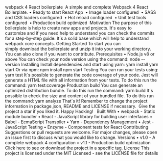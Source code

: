 webpack 4 React boilerplate 
A simple and complete Webpack 4 React Boilerplate.
    • Ready to start React App 
    • Image loader configured 
    • SASS and CSS loaders configured 
    • Hot reload configured 
    • Unit test tools configured 
    • Production build optimized 
Motivation
The purpose of this boilerplate is help to create new apps and projects. It's easy to customize and if you need help to understand you can check the commits for a step-by-step guide.
It´s a solid base which will help to understand webpack core concepts.
Getting Started
To start you can simply download the boilerplate and unzip it into your working directory. You can also clone if you want to contribute.
Prerequisites
    • Node.js v8 or above
You can check your node version using the command:
node --version
Installing
Install dependencies and start using yarn:
yarn install
yarn start
Or via npm:
npm install
npm start
Testing
You can run your tests using:
yarn test
It´s possible to generate the code coverage of your code. Jest will generate a HTML file with all information from your tests. To do this run the command:
yarn test:coverage
Production build
You can generate an optimized distribution bundle. To do this run the command:
yarn build
It´s possible to check the size and content of your bundled file. To do this run the command:
yarn analyze
That´s it! Remember to change the project information in package.json, README and LICENSE if necessary. 
Give the project a star if you liked it. Happy Hacking!  
Built With
    • webpack - Static module bundler
    • React - JavaScript library for building user interfaces
    • Babel - EcmaScript Transpiler
    • Yarn - Dependency Management
    • Jest - JavaScript Testing
    • Enzyme - Component tests for React
Contributing
Suggestions or pull requests are welcome.
For major changes, please open an issue first to discuss what you would like to change.
Versions
    • v1.0 - A complete webpack 4 configuration
    • v1.1 - Production build optimization
Click here to see or download the project in a specific tag.
License
This project is licensed under the MIT Licensed - see the LICENSE file for details
